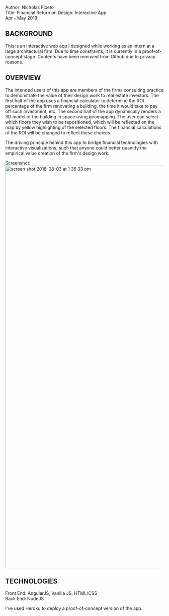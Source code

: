 Author: Nicholas Ficeto <br>
Title: Financial Return on Design: Interactive App <br>
Apr - May 2018

BACKGROUND
-------------
This is an interactive web app I designed while working as an intern at a large architectural firm.  Due to time constraints, it is currently in a proof-of-concept stage.  Contents have been removed from Github due to privacy reasons.

OVERVIEW
-------------
The intended users of this app are members of the firms consulting practice to demonstrate the value of their design work to real estate investors.  The first half of the app uses a financial calculator to determine the ROI percentage of the firm renovating a building, the time it would take to pay off such investment, etc.  The second half of the app dynamically renders a 3D model of the building in space using geomapping.  The user can select which floors they wish to be repositioned, which will be reflected on the map by yellow highlighting of the selected floors.  The financial calculations of the ROI will be changed to reflect these choices.

The driving principle behind this app to bridge financial technologies with interactive visualizations, such that anyone could better quanitfy the empirical value creation of the firm's design work.

Screenshot:
<img width="1280" alt="screen shot 2018-08-03 at 1 35 33 pm" src="https://user-images.githubusercontent.com/16903793/43656909-271474e8-9722-11e8-8c63-cf95e4975d75.png">

TECHNOLOGIES
-------------
Front End: AngularJS, Vanilla JS, HTML/CSS <br>
Back End: NodeJS

I've used Heroku to deploy a proof-of-concept version of the app.

